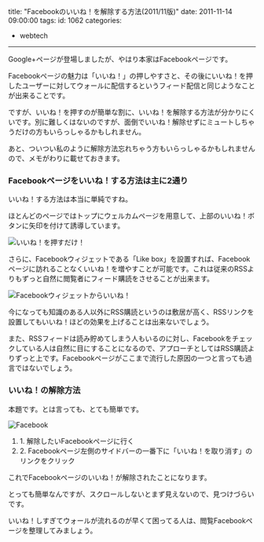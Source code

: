 title: "Facebookのいいね！を解除する方法(2011/11版)"
date: 2011-11-14 09:00:00
tags:
id: 1062
categories:
  - webtech
---

Google+ページが登場しましたが、やはり本家はFacebookページです。

Facebookページの魅力は「いいね！」の押しやすさと、その後にいいね！を押したユーザーに対してウォールに配信するというフィード配信と同じようなことが出来ることです。

ですが、いいね！を押すのが簡単な割に、いいね！を解除する方法が分かりにくいです。別に難しくはないのですが、面倒でいいね！解除せずにミュートしちゃうだけの方もいらっしゃるかもしれません。

あと、ついつい私のように解除方法忘れちゃう方もいらっしゃるかもしれませんので、メモがわりに載せておきます。<!--more-->

### Facebookページをいいね！する方法は主に2通り

いいね！する方法は本当に単純ですね。

ほとんどのページではトップにウェルカムページを用意して、上部のいいね！ボタンに矢印を付けて誘導しています。

![いいね！を押すだけ！](http://creamo.jp/wp/wp-content/uploads/2011/11/fb_pagelike_click.jpg "fb_pagelike_click.jpg")

さらに、Facebookウィジェットである「Like box」を設置すれば、Facebookページに訪れることなくいいね！を増やすことが可能です。これは従来のRSSよりもずっと自然に閲覧者にフィード購読をさせることが出来ます。

![Facebookウィジェットからいいね！](http://creamo.jp/wp/wp-content/uploads/2011/11/fb_widget.jpg "fb_widget.jpg")

今になっても知識のある人以外にRSS購読というのは敷居が高く、RSSリンクを設置してもいいね！ほどの効果を上げることは出来ないでしょう。

また、RSSフィードは読み貯めてしまう人もいるのに対し、Facebookをチェックしている人は自然に目にすることになるので、アプローチとしてはRSS購読よりずっと上です。Facebookページがここまで流行した原因の一つと言っても過言ではないでしょう。

### いいね！の解除方法

本題です。とは言っても、とても簡単です。

![Facebook](http://creamo.jp/wp/wp-content/uploads/2011/11/Facebook.jpg "Facebook.jpg")

1.  <span>1\. 解除したいFacebookページに行く</span>
2.  <span>2\. Facebookページ左側のサイドバーの一番下に「いいね！を取り消す」のリンクをクリック</span>

これでFacebookページのいいね！が解除されたことになります。

とっても簡単なんですが、スクロールしないとまず見えないので、見つけづらいです。

いいね！しすぎてウォールが流れるのが早くて困ってる人は、閲覧Facebookページを整理してみましょう。